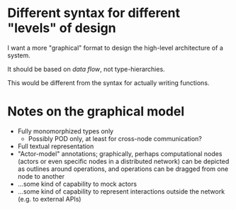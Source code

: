 # Different syntax for different "levels" of design

I want a more "graphical" format to design the high-level
architecture of a system.

It should be based on *data flow*, not type-hierarchies.

This would be different from the syntax for actually writing
functions.

# Notes on the graphical model

* Fully monomorphized types only
  * Possibly POD only, at least for cross-node communication?
* Full textual representation
* "Actor-model" annotations; graphically, perhaps computational nodes (actors
  or even specific nodes in a distributed network) can be depicted as outlines
  around operations, and operations can be dragged from one node to another
* ...some kind of capability to mock actors
* ...some kind of capability to represent interactions outside the network
  (e.g. to external APIs)
